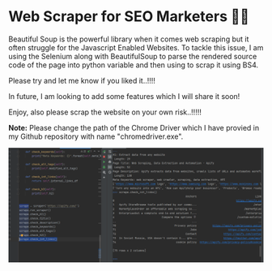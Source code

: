 # Web Scraper for SEO Marketers 👨‍💻

Beautiful Soup is the powerful library when it comes web scraping but it often struggle for the Javascript Enabled Websites. To tackle this issue, I am using the Selenium along with BeautifulSoup to parse the rendered source code of the page into python variable and then using to scrap it using BS4.

Please try and let me know if you liked it..!!!!

In future, I am looking to add some features which I will share it soon!

Enjoy, also please scrap the website on your own risk..!!!!!

<b>Note:</b> Please change the path of the Chrome Driver which I have provied in my Github repository with name "chromedriver.exe".

<img src = 'https://github.com/mukulsinghal001/Web-Scraper-SEO/blob/main/Working_Demo.png'>

